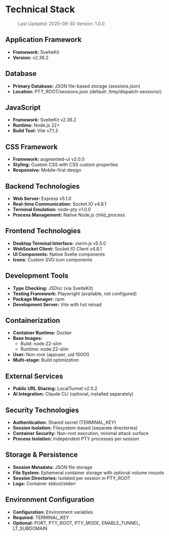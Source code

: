 # Technical Stack

> Last Updated: 2025-08-30
> Version: 1.0.0

## Application Framework

- **Framework:** SvelteKit
- **Version:** v2.36.2

## Database

- **Primary Database:** JSON file-based storage (sessions.json)
- **Location:** PTY_ROOT/sessions.json (default: /tmp/dispatch-sessions/)

## JavaScript

- **Framework:** SvelteKit v2.36.2
- **Runtime:** Node.js 22+
- **Build Tool:** Vite v7.1.3

## CSS Framework

- **Framework:** augmented-ui v2.0.0
- **Styling:** Custom CSS with CSS custom properties
- **Responsive:** Mobile-first design

## Backend Technologies

- **Web Server:** Express v5.1.0
- **Real-time Communication:** Socket.IO v4.8.1
- **Terminal Emulation:** node-pty v1.0.0
- **Process Management:** Native Node.js child_process

## Frontend Technologies

- **Desktop Terminal Interface:** xterm.js v5.5.0
- **WebSocket Client:** Socket.IO Client v4.8.1
- **UI Components:** Native Svelte components
- **Icons:** Custom SVG icon components

## Development Tools

- **Type Checking:** JSDoc (via SvelteKit)
- **Testing Framework:** Playwright (available, not configured)
- **Package Manager:** npm
- **Development Server:** Vite with hot reload

## Containerization

- **Container Runtime:** Docker
- **Base Images:** 
  - Build: node:22-slim
  - Runtime: node:22-slim
- **User:** Non-root (appuser, uid 10001)
- **Multi-stage:** Build optimization

## External Services

- **Public URL Sharing:** LocalTunnel v2.0.2
- **AI Integration:** Claude CLI (optional, installed separately)

## Security Technologies

- **Authentication:** Shared secret (TERMINAL_KEY)
- **Session Isolation:** Filesystem-based (separate directories)
- **Container Security:** Non-root execution, minimal attack surface
- **Process Isolation:** Independent PTY processes per session

## Storage & Persistence

- **Session Metadata:** JSON file storage
- **File System:** Ephemeral container storage with optional volume mounts
- **Session Directories:** Isolated per session in PTY_ROOT
- **Logs:** Container stdout/stderr

## Environment Configuration

- **Configuration:** Environment variables
- **Required:** TERMINAL_KEY
- **Optional:** PORT, PTY_ROOT, PTY_MODE, ENABLE_TUNNEL, LT_SUBDOMAIN